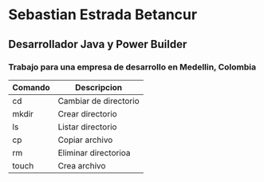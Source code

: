 # Sebastian Estrada Betancur

## Desarrollador Java y Power Builder

### Trabajo para una empresa de desarrollo en Medellin, Colombia

|Comando  | Descripcion         |
|---------|---------------------|
|cd       |Cambiar de directorio|
|mkdir    |Crear directorio     |
|ls       | Listar directorio   |
|cp       |Copiar archivo       |
|rm       |Eliminar directorioa |
|touch    |Crea archivo         |




<!--
### Hi there 👋
**sebasestradab/sebasestradab** is a ✨ _special_ ✨ repository because its `README.md` (this file) appears on your GitHub profile.

Here are some ideas to get you started:

- 🔭 I’m currently working on ...
- 🌱 I’m currently learning ...
- 👯 I’m looking to collaborate on ...
- 🤔 I’m looking for help with ...
- 💬 Ask me about ...
- 📫 How to reach me: ...
- 😄 Pronouns: ...
- ⚡ Fun fact: ...
-->
